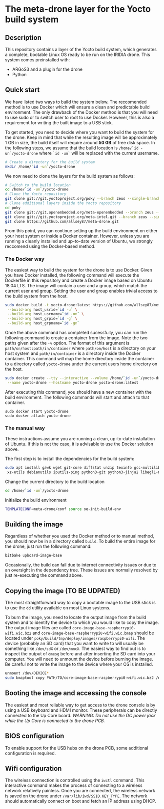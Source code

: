 # The meta-drone layer for the Yocto build system

## Description
This repository contains a layer of the Yocto build system, which generates a complete, bootable Linux OS ready to be run on the IRIDIA drone. This system comes preinstalled with:
- ARGoS3 and a plugin for the drone
- Python

## Quick start
We have listed two ways to build the system below. The reccomended method is to use Docker which will ensure a clean and predictable build environment. The only drawback of the Docker method is that you will need to use sudo or to switch user to root to use Docker. However, this is also a requirement for writing the built image to a USB stick.

To get started, you need to decide where you want to build the system for the drone. Keep in mind that while the resulting image will be approximately 1 GB in size, the build itself will require around **50 GB** of free disk space. In the following steps, we assume that the build location is ``/home/`id -un`/yocto-drone`` where `` `id -un` `` will be replaced with the current username.
```bash
# Create a directory for the build system
mkdir /home/`id -un`/yocto-drone
```

We now need to clone the layers for the build system as follows:
```bash
# Switch to the build location
cd /home/`id -un`/yocto-drone
# Clone the Yocto repository
git clone git://git.yoctoproject.org/poky --branch zeus --single-branch
# Clone additional layers inside the Yocto repository
cd poky
git clone git://git.openembedded.org/meta-openembedded --branch zeus --single-branch
git clone git://git.yoctoproject.org/meta-intel.git --branch zeus --single-branch
git clone https://github.com/allsey87/meta-drone.git
```

From this point, you can continue setting up the build environment on either your host system or inside a Docker container. However, unless you are running a cleanly installed and up-to-date version of Ubuntu, we strongly reccomend using the Docker-based method.

### The Docker way
The easiest way to build the system for the drone is to use Docker. Given you have Docker installed, the following command will execute the Dockerfile in this repository and create a Docker image based on Ubuntu 18.04 LTS. The image will contain a user and a group, which match the current user and group. Setting the user and group enables trivial access to the build system from the host.
```bash
sudo docker build -t yocto-drone:latest https://github.com/allsey87/meta-drone.git#:docker \
 --build-arg host_usrid=`id -u` \
 --build-arg host_usrname=`id -un` \
 --build-arg host_grpid=`id -g` \
 --build-arg host_grpname=`id -gn`
```
Once the above command has completed sucessfully, you can run the following command to create a container from the image. Note the two paths given after the `-v` option. The format of this argument is `path/on/host:path/in/container` where `path/on/host` is a directory on your host system and `path/in/container` is a directory inside the Docker container. This command will map the home directory inside the container to a directory called `yocto-drone` under the current users home directory on the host.
```bash
sudo docker create --tty --interactive --volume /home/`id -un`/yocto-drone:/home/`id -un` \
 --name yocto-drone --hostname yocto-drone yocto-drone:latest
```
After executing this command, you should have a new container with the build environment. The following commands will start and attach to that container.

```
sudo docker start yocto-drone
sudo docker attach yocto-drone
```

### The manual way
These instructions assume you are running a clean, up-to-date installation of Ubuntu. If this is not the case, it is advisable to use the Docker solution above. 

The first step is to install the dependencies for the build system:
```bash
sudo apt install gawk wget git-core diffstat unzip texinfo gcc-multilib build-essential chrpath socat cpio python python3 python3-pip python3-pexpect
 xz-utils debianutils iputils-ping python3-git python3-jinja2 libegl1-mesa libsdl1.2-dev pylint3 tmux
```
Change the current directory to the build location
```bash
cd /home/`id -un`/yocto-drone
```
Initialize the build environment
```bash
TEMPLATECONF=meta-drone/conf source oe-init-build-env
```

## Building the image
Regardless of whether you used the Docker method or to manual method, you should now be in a directory called `build`. To build the entire image for the drone, just run the following command:
```bash
bitbake upboard-image-base
```

Occasionally, the build can fail due to internet connectivity issues or due to an oversight in the dependency tree. These issues are normally resolved by just re-executing the command above.

## Copying the image (TO BE UDPATED)
The most straightforward way to copy a bootable image to the USB stick is to use the `dd` utility available on most Linux systems.

To burn the image, you need to locate the output image from the build system and to identify the device to which you would like to copy the image. The output image files are called `core-image-base-raspberrypi0-wifi.wic.bz2` and `core-image-base-raspberrypi0-wifi.wic.bmap` should be located under `poky/build/tmp/deploy/images/raspberrypi0-wifi`. The device (probably an SD card) that you want to write to will usually be something like `/dev/sdX` or `/dev/mmcX`. The easiest way to find out is to inspect the output of `dmesg` before and after inserting the SD card into your computer. You will need to unmount the device before burning the image. Be careful not to write the image to the device where your OS is installed.

```bash
unmount /dev/DEVICE*
sudo bmaptool copy PATH/TO/core-image-base-raspberrypi0-wifi.wic.bz2 /dev/DEVICE
```

## Booting the image and accessing the console
The easiest and most reliable way to get access to the drone console is by using a USB keyboard and HDMI monitor. These peripherals can be directly connected to the Up Core board. *WARNING: Do not use the DC power jack while the Up Core is connected to the drone PCB.*

## BIOS configuration
To enable support for the USB hubs on the drone PCB, some additional configuration is required.


## Wifi configuration
The wireless connection is controlled using the `iwctl` command. This interactive command makes the process of connecting to a wireless network relatively painless. Once you are connected, the wireless network is saved on the drone under `/var/lib/iwd/SSID.KEY_TYPE`. The network should automatically connect on boot and fetch an IP address using DHCP.



